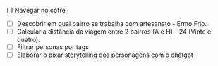 [ ] Navegar no cofre
- [ ] Descobrir em qual bairro se trabalha com artesanato - Ermo Frio.
- [ ] Calcular a distância da viagem entre 2 bairros (A e H) - 24 (Vinte e quatro).
- [ ] Filtrar personas por tags
- [ ] Elaborar o pixar storytelling dos personagens com o chatgpt